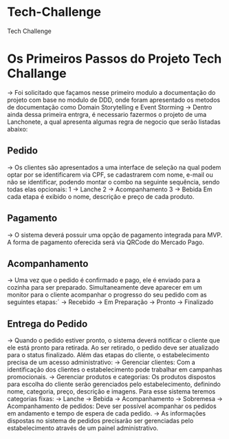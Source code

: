# Tech-Challenge
Tech Challenge

# Os Primeiros Passos do Projeto Tech Challange
 -> Foi solicitado que façamos nesse primeiro modulo a documentação do projeto com base no modulo de DDD, onde foram apresentado os metodos de documentação como Domain Storytelling e Event Storming
 -> Dentro ainda dessa primeira entrgra, é necessario fazermos o projeto de uma Lanchonete, a qual apresenta algumas regra de negocio que serão listadas abaixo:

## Pedido
 -> Os clientes são apresentados a uma interface de seleção na qual podem optar por se identificarem via CPF, se cadastrarem com nome, e-mail ou não se identificar, podendo montar o combo na seguinte sequência, sendo todas elas opcionais:
 1 -> Lanche
 2 -> Acompanhamento
 3 -> Bebida
 Em cada etapa é exibido o nome, descrição e preço de cada produto.

## Pagamento
 -> O sistema deverá possuir uma opção de pagamento integrada para MVP. A forma de pagamento oferecida será via QRCode do Mercado Pago.

## Acompanhamento
 -> Uma vez que o pedido é confirmado e pago, ele é enviado para a cozinha para ser preparado. Simultaneamente deve aparecer em um monitor para o cliente acompanhar o progresso do seu pedido com as seguintes etapas:´
 -> Recebido
 -> Em Preparação
 -> Pronto
 -> Finalizado

## Entrega do Pedido
 -> Quando o pedido estiver pronto, o sistema deverá notificar o cliente que ele está pronto para retirada. Ao ser retirado, o pedido deve ser atualizado para o status finalizado. Além das etapas do cliente, o estabelecimento precisa de um acesso administrativo:
 -> Gerenciar clientes: Com a identificação dos clientes o estabelecimento pode trabalhar em campanhas promocionais.
 -> Gerenciar produtos e categorias: Os produtos dispostos para escolha do cliente serão gerenciados pelo estabelecimento, definindo nome, categoria, preço, descrição e imagens. Para esse sistema teremos categorias fixas:
    -> Lanche
    -> Bebida
    -> Acompanhamento
    -> Sobremesa
-> Acompanhamento de pedidos: Deve ser possível acompanhar os pedidos em andamento e tempo de espera de cada pedido.
-> As informações dispostas no sistema de pedidos precisarão ser gerenciadas pelo estabelecimento através de um painel administrativo.
    
      
        
      
    
    
      
    
      
      
